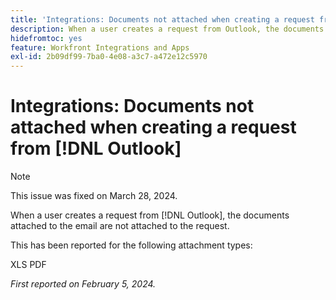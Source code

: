 ```yaml
---
title: 'Integrations: Documents not attached when creating a request from Outlook'
description: When a user creates a request from Outlook, the documents attached to the email are not attached to the request.
hidefromtoc: yes
feature: Workfront Integrations and Apps
exl-id: 2b09df99-7ba0-4e08-a3c7-a472e12c5970
---
```

# Integrations: Documents not attached when creating a request from [!DNL Outlook]

>[!NOTE]
>
>This issue was fixed on March 28, 2024.

When a user creates a request from [!DNL Outlook], the documents attached to the email are not attached to the request.

This has been reported for the following attachment types:

XLS
PDF

_First reported on February 5, 2024._
